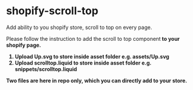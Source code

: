 # shopify-scroll-top
Add ability to you shopify store, scroll to top on every page.

Please follow the instruction to add the scroll to top component<b> to your shopify page.

1. Upload <b>Up.svg</b> to store inside asset folder e.g. assets/Up.svg
2. Upload <b>scrolltop.liquid<b> to store inside asset folder e.g. snippets/scrolltop.liquid

Two files are here in repo only, which you can directly add to your store.
